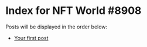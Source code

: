 # Index for NFT World #8908
Posts will be displayed in the order below:

- [Your first post](./001-first.md)

